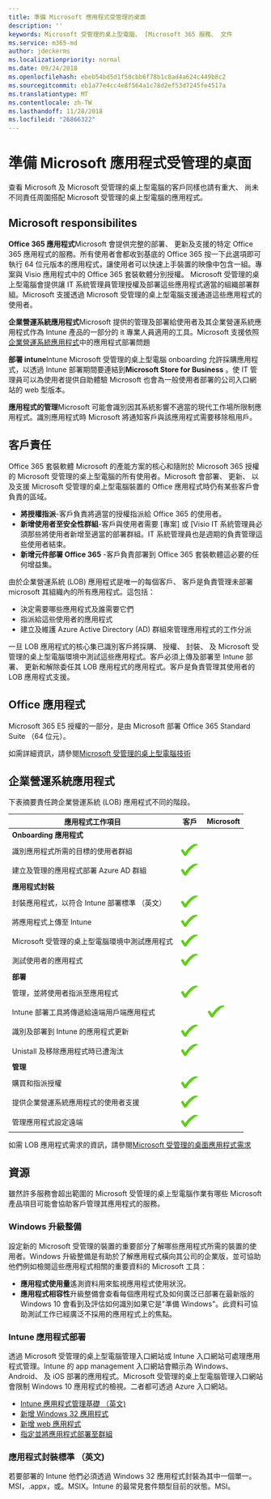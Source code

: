 ```yaml
---
title: 準備 Microsoft 應用程式受管理的桌面
description: ''
keywords: Microsoft 受管理的桌上型電腦、 [Microsoft 365 服務、 文件
ms.service: m365-md
author: jdeckerms
ms.localizationpriority: normal
ms.date: 09/24/2018
ms.openlocfilehash: ebeb54bd5d1f50cbb6f78b1c8ad4a624c449b8c2
ms.sourcegitcommit: eb1a77e4cc4e8f564a1c78d2ef53d7245fe4517a
ms.translationtype: MT
ms.contentlocale: zh-TW
ms.lasthandoff: 11/28/2018
ms.locfileid: "26866322"
---
```

# <a name="preparing-apps-for-microsoft-managed-desktop"></a>準備 Microsoft 應用程式受管理的桌面

<!--This topic is the target for 2 "Learn more" links in the Admin Portal (aka.ms/app-overview;app-package); also target for link from Online resources (aka.ms/app-overviewmmd-app-prep) do not delete.-->

<!--Applications: supported/onboard/deployment -->
 
查看 Microsoft 及 Microsoft 受管理的桌上型電腦的客戶同樣也請有重大、 尚未不同責任周圍搭配 Microsoft 受管理的桌上型電腦的應用程式。

## <a name="microsoft-responsibilites"></a>Microsoft responsibilites
**Office 365 應用程式**Microsoft 會提供完整的部署、 更新及支援的特定 Office 365 應用程式的服務。所有使用者會都收到基底的 Office 365 按一下此選項即可執行 64 位元版本的應用程式，讓使用者可以快速上手裝置的映像中包含一組。專案與 Visio 應用程式中的 Office 365 套裝軟體分別授權。 Microsoft 受管理的桌上型電腦會提供讓 IT 系統管理員管理授權及部署這些應用程式適當的組織部署群組。Microsoft 支援透過 Microsoft 受管理的桌上型電腦支援通道這些應用程式的使用者。

**企業營運系統應用程式**Microsoft 提供的管理及部署給使用者及其企業營運系統應用程式作為 Intune 產品的一部分的 it 專業人員適用的工具。Microsoft 支援依照[企業營運系統應用程式](#line-of-business-applications)中的應用程式部署問題 

**部署 intune**Intune Microsoft 受管理的桌上型電腦 onboarding 允許採購應用程式，以透過 Intune 部署期間要連結到**Microsoft Store for Business** 。使 IT 管理員可以為使用者提供自助體驗 Microsoft 也會為一般使用者部署的公司入口網站的 web 型版本。

**應用程式的管理**Microsoft 可能會識別因其系統影響不適當的現代工作場所限制應用程式。識別應用程式時 Microsoft 將通知客戶與該應用程式需要移除租用戶。 

## <a name="customer-responsibilities"></a>客戶責任
Office 365 套裝軟體 Microsoft 的產能方案的核心和隨附於 Microsoft 365 授權的 Microsoft 受管理的桌上型電腦的所有使用者。Microsoft 會部署、 更新、 以及支援 Microsoft 受管理的桌上型電腦裝置的 Office 應用程式時仍有某些客戶會負責的區域。
- **將授權指派**-客戶負責將適當的授權指派給 Office 365 的使用者。 
- **新增使用者至安全性群組**-客戶與使用者需要 [專案] 或 [Visio IT 系統管理員必須那些將使用者新增至適當的部署群組。IT 系統管理員也是週期的負責管理這些使用者結束。 
- **新增元件部署 Office 365** -客戶負責部署到 Office 365 套裝軟體這必要的任何增益集。 

由於企業營運系統 (LOB) 應用程式是唯一的每個客戶、 客戶是負責管理未部署 microsoft 其組織內的所有應用程式。這包括：
- 決定需要哪些應用程式及誰需要它們
- 指派給這些使用者的應用程式
- 建立及維護 Azure Active Directory (AD) 群組來管理應用程式的工作分派 

一旦 LOB 應用程式的核心集已識別客戶將採購、 授權、 封裝、 及 Microsoft 受管理的桌上型電腦環境中測試這些應用程式。客戶必須上傳及部署至 Intune 部署、 更新和解除委任其 LOB 應用程式的應用程式。客戶是負責管理其使用者的 LOB 應用程式支援。
 

## <a name="office-applications"></a>Office 應用程式
Microsoft 365 E5 授權的一部分，是由 Microsoft 部署 Office 365 Standard Suite （64 位元）。 

如需詳細資訊，請參閱[Microsoft 受管理的桌上型電腦技術](../intro/technologies.md)<!--- and the other applications licensed under Office 365 E5 may be deployed by the customer using Intune’s deployment tools.-->

## <a name="line-of-business-applications"></a>企業營運系統應用程式
下表摘要責任跨企業營運系統 (LOB) 應用程式不同的階段。 

應用程式工作項目 |    客戶    | Microsoft
--- | --- | ---
**Onboarding 應用程式** |  |
識別應用程式所需的目標的使用者群組   | ![是](images/checkmark.png)  |
建立及管理的應用程式部署 Azure AD 群組 | ![是](images/checkmark.png) |   
**應用程式封裝** |  |
封裝應用程式，以符合 Intune 部署標準 （英文） |  ![是](images/checkmark.png) |  
將應用程式上傳至 Intune | ![是](images/checkmark.png)     |
Microsoft 受管理的桌上型電腦環境中測試應用程式 |    ![是](images/checkmark.png) |  
測試使用者的應用程式    | ![是](images/checkmark.png) |    
**部署** | |
管理，並將使用者指派至應用程式  | ![是](images/checkmark.png)  |
Intune 部署工具將傳遞給遠端用戶端應用程式| |   ![是](images/checkmark.png)
識別及部署到 Intune 的應用程式更新 | ![是](images/checkmark.png)    |
Unistall 及移除應用程式時已遭淘汰    | ![是](images/checkmark.png) |    
**管理** | |
購買和指派授權 |   ![是](images/checkmark.png)     |
提供企業營運系統應用程式的使用者支援  | ![是](images/checkmark.png) |
管理應用程式設定遠端    | ![是](images/checkmark.png) |

如需 LOB 應用程式需求的資訊，請參閱[Microsoft 受管理的桌面應用程式需求](../service-description/mmd-app-requirements.md)

## <a name="resources"></a>資源
雖然許多服務會超出範圍的 Microsoft 受管理的桌上型電腦作業有哪些 Microsoft 產品項目可能會協助客戶管理其應用程式的服務。

### <a name="windows-upgrade-readiness"></a>Windows 升級整備
設定新的 Microsoft 受管理的裝置的重要部分了解哪些應用程式所需的裝置的使用者。Windows 升級整備是有助於了解應用程式橫向其公司的企業版，並可協助他們例如檢閱這些應用程式相關的重要資料的 Microsoft 工具：

- **應用程式使用量**遙測資料用來監視應用程式使用狀況。
- **應用程式相容性**升級整備會查看每個應用程式及如何廣泛已部署在最新版的 Windows 10 會看到及評估如何識別如果它是"準備 Windows"。此資料可協助測試工作已經廣泛不採用的應用程式上的焦點。

### <a name="intune-application-deployment"></a>Intune 應用程式部署
透過 Microsoft 受管理的桌上型電腦管理入口網站或 Intune 入口網站可處理應用程式管理。Intune 的 app management 入口網站會顯示為 Windows、 Android、 及 iOS 部署的應用程式。Microsoft 受管理的桌上型電腦管理入口網站會限制 Windows 10 應用程式的檢視。二者都可透過 Azure 入口網站。 
- [Intune 應用程式管理基礎 （英文)](https://docs.microsoft.com/intune/app-management)
- [新增 Windows 32 應用程式](https://docs.microsoft.com/intune/lob-apps-windows)
- [新增 web 應用程式](https://docs.microsoft.com/intune/web-app)
- [指定並將應用程式部署至群組](https://docs.microsoft.com/intune/apps-deploy)

### <a name="application-packaging-standards"></a>應用程式封裝標準 （英文)
若要部署的 Intune 他們必須透過 Windows 32 應用程式封裝為其中一個單一。MSI，.appx，或。MSIX。Intune 的最常見套件類型目前的狀態。MSI。
